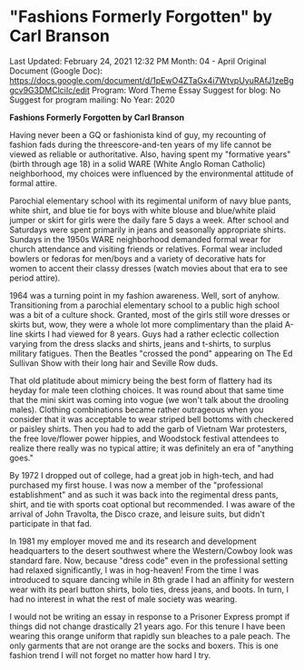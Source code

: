 # "Fashions Formerly Forgotten" by Carl Branson

Last Updated: February 24, 2021 12:32 PM
Month: 04 - April
Original Document (Google Doc): https://docs.google.com/document/d/1pEwO4ZTaGx4i7WtvpUyuRAfJ1zeBggcv9G3DMClciIc/edit
Program: Word Theme Essay
Suggest for blog: No
Suggest for program mailing: No
Year: 2020

**Fashions Formerly Forgotten by Carl Branson**

Having never been a GQ or fashionista kind of guy, my recounting of fashion fads during the threescore-and-ten years of my life cannot be viewed as reliable or authoritative. Also, having spent my "formative years" (birth through age 18) in a solid WARE (White Anglo Roman Catholic) neighborhood, my choices were influenced by the environmental attitude of formal attire.

Parochial elementary school with its regimental uniform of navy blue pants, white shirt, and blue tie for boys with white blouse and blue/white plaid jumper or skirt for girls were the daily fare 5 days a week. After school and Saturdays were spent primarily in jeans and seasonally appropriate shirts. Sundays in the 1950s WARE neighborhood demanded formal wear for church attendance and visiting friends or relatives. Formal wear included bowlers or fedoras for men/boys and a variety of decorative hats for women to accent their classy dresses (watch movies about that era to see period attire).

1964 was a turning point in my fashion awareness. Well, sort of anyhow. Transitioning from a parochial elementary school to a public high school was a bit of a culture shock. Granted, most of the girls still wore dresses or skirts but, wow, they were a whole lot more complimentary than the plaid A-line skirts I had viewed for 8 years. Guys had a rather eclectic collection varying from the dress slacks and shirts, jeans and t-shirts, to surplus military fatigues. Then the Beatles "crossed the pond" appearing on The Ed Sullivan Show with their long hair and Seville Row duds.

That old platitude about mimicry being the best form of flattery had its heyday for male teen clothing choices. It was round about that same time that the mini skirt was coming into vogue (we won't talk about the drooling males). Clothing combinations became rather outrageous when you consider that it was acceptable to wear striped bell bottoms with checkered or paisley shirts. Then you had to add the garb of Vietnam War protesters, the free love/flower power hippies, and Woodstock festival attendees to realize there really was no typical attire; it was definitely an era of "anything goes."

By 1972 I dropped out of college, had a great job in high-tech, and had purchased my first house. I was now a member of the "professional establishment" and as such it was back into the regimental dress pants, shirt, and tie with sports coat optional but recommended. I was aware of the arrival of John Travolta, the Disco craze, and leisure suits, but didn't participate in that fad.

In 1981 my employer moved me and its research and development headquarters to the desert southwest where the Western/Cowboy look was standard fare. Now, because "dress code" even in the professional setting had relaxed significantly, I was in hog-heaven! From the time I was introduced to square dancing while in 8th grade I had an affinity for western wear with its pearl button shirts, bolo ties, dress jeans, and boots. In turn, I had no interest in what the rest of male society was wearing.

I would not be writing an essay in response to a Prisoner Express prompt if things did not change drastically 21 years ago. For this tenure I have been wearing this orange uniform that rapidly sun bleaches to a pale peach. The only garments that are not orange are the socks and boxers. This is one fashion trend I will not forget no matter how hard I try.